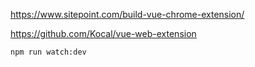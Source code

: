 https://www.sitepoint.com/build-vue-chrome-extension/

https://github.com/Kocal/vue-web-extension

```
npm run watch:dev
```